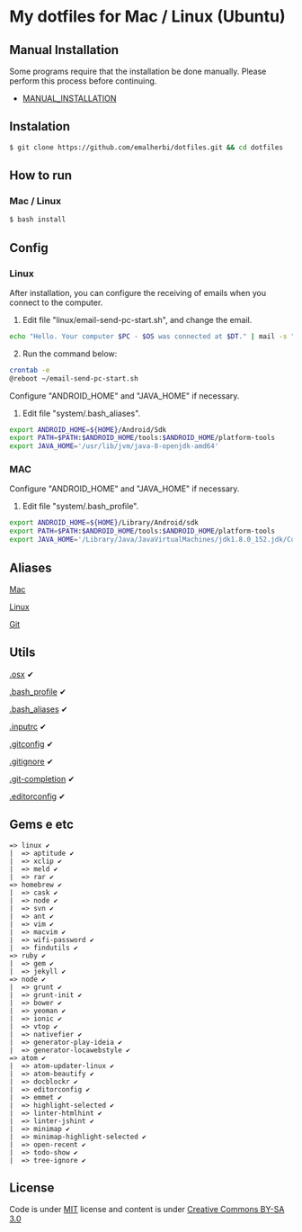 # My dotfiles for Mac / Linux (Ubuntu)

## Manual Installation

Some programs require that the installation be done manually. Please perform this process before continuing.

- [MANUAL_INSTALLATION](./README_MANUAL.md)

## Instalation

```bash
$ git clone https://github.com/emalherbi/dotfiles.git && cd dotfiles
```

## How to run

### Mac / Linux

```bash
$ bash install
```

## Config

### Linux

After installation, you can configure the receiving of emails when you connect to the computer.

1. Edit file "linux/email-send-pc-start.sh", and change the email.

```bash
echo "Hello. Your computer $PC - $OS was connected at $DT." | mail -s "[$PC - $OS] Access $DT" email@email.com
```

2. Run the command below:

```bash
crontab -e
@reboot ~/email-send-pc-start.sh
```

Configure "ANDROID_HOME" and "JAVA_HOME" if necessary.

1. Edit file "system/.bash_aliases".

```bash
export ANDROID_HOME=${HOME}/Android/Sdk
export PATH=$PATH:$ANDROID_HOME/tools:$ANDROID_HOME/platform-tools
export JAVA_HOME='/usr/lib/jvm/java-8-openjdk-amd64'
```

### MAC

Configure "ANDROID_HOME" and "JAVA_HOME" if necessary.

1. Edit file "system/.bash_profile".

```bash
export ANDROID_HOME=${HOME}/Library/Android/sdk
export PATH=$PATH:$ANDROID_HOME/tools:$ANDROID_HOME/platform-tools
export JAVA_HOME='/Library/Java/JavaVirtualMachines/jdk1.8.0_152.jdk/Contents/Home'
```

## Aliases

[Mac](https://github.com/emalherbi/dotfiles/blob/master/system/.bash_profile)

[Linux](https://github.com/emalherbi/dotfiles/blob/master/system/.bash_aliases)

[Git](https://github.com/emalherbi/dotfiles/blob/master/git/.gitconfig)

## Utils

[.osx](https://github.com/emalherbi/dotfiles/blob/master/osx/.osx) ✔

[.bash_profile](https://github.com/emalherbi/dotfiles/blob/master/system/.bash_profile) ✔

[.bash_aliases](https://github.com/emalherbi/dotfiles/blob/master/system/.bash_aliases) ✔

[.inputrc](https://github.com/emalherbi/dotfiles/blob/master/system/.inputrc) ✔

[.gitconfig](https://github.com/emalherbi/dotfiles/blob/master/git/.gitconfig) ✔

[.gitignore](https://github.com/emalherbi/dotfiles/blob/master/git/.gitignore) ✔

[.git-completion](https://raw.githubusercontent.com/git/git/master/contrib/completion/git-completion.bash) ✔

[.editorconfig](https://github.com/emalherbi/dotfiles/blob/master/atom/.editorconfig) ✔

## Gems e etc

```
=> linux ✔
|  => aptitude ✔
|  => xclip ✔
|  => meld ✔
|  => rar ✔
=> homebrew ✔
|  => cask ✔
|  => node ✔
|  => svn ✔
|  => ant ✔
|  => vim ✔
|  => macvim ✔
|  => wifi-password ✔
|  => findutils ✔
=> ruby ✔
|  => gem ✔
|  => jekyll ✔
=> node ✔
|  => grunt ✔
|  => grunt-init ✔
|  => bower ✔
|  => yeoman ✔
|  => ionic ✔
|  => vtop ✔
|  => nativefier ✔
|  => generator-play-ideia ✔
|  => generator-locawebstyle ✔
=> atom ✔
|  => atom-updater-linux ✔
|  => atom-beautify ✔
|  => docblockr ✔
|  => editorconfig ✔
|  => emmet ✔
|  => highlight-selected ✔
|  => linter-htmlhint ✔
|  => linter-jshint ✔
|  => minimap ✔
|  => minimap-highlight-selected ✔
|  => open-recent ✔
|  => todo-show ✔
|  => tree-ignore ✔
```

## License

Code is under [MIT](http://davidsonfellipe.mit-license.org) license and content is under [Creative Commons BY-SA 3.0](http://creativecommons.org/licenses/by-sa/3.0/deed.en_US)
